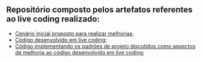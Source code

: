 ## Repositório composto pelos artefatos referentes ao live coding realizado:

- [Cenário inicial proposto para realizar melhorias;](desafio-cenario_inicial.php)
- [Código desenvolvido em live coding;](desafio-live_coding.php)
- [Código implementando os padrões de projeto discutidos como aspectos de melhoria ao código desenvolvido em live coding;](desafio-design_patterns.php)

